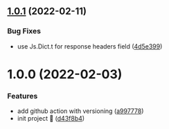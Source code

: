 ## [1.0.1](https://github.com/DCKT/rescript-axios/compare/v1.0.0...v1.0.1) (2022-02-11)


### Bug Fixes

* use Js.Dict.t<string> for response headers field ([4d5e399](https://github.com/DCKT/rescript-axios/commit/4d5e399e73e2db6b0269c3e22b82c57d109905ff))

# 1.0.0 (2022-02-03)


### Features

* add github action with versioning ([a997778](https://github.com/DCKT/rescript-axios/commit/a997778396a3da8c7b815b6bb5e95360a8fdccf9))
* init project :tada: ([d43f8b4](https://github.com/DCKT/rescript-axios/commit/d43f8b4e4083ee65768be79c70a27c59ad04e27d))
